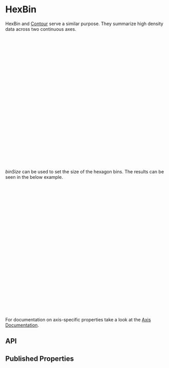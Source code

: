 # HexBin

<!--meta

-->

HexBin and [Contour](./Contour.md) serve a similar purpose. They summarize high density data across two continuous axes.


<ClientOnly>
  <hpcc-vitepress style="width:100%;height:600px">
  <div id="placeholder" style="height:400px">
  </div>
  <script type="module">
    import { HexBin } from "@hpcc-js/chart";

    new HexBin()
        .target("placeholder")
        .columns(["X-Value", "Y-Value"])
        .data(randomData(1000))
        .xAxisType("linear")
        .render()
        ;

    function randomData(count){
        return Array(count).fill(1).map((n,x)=>{
            const y = Math.sqrt(x) * Math.random();
            return [x,y];
        });
    }
  </script>
  </hpcc-vitepress>
</ClientOnly>


_binSize_ can be used to set the size of the hexagon bins. The results can be seen in the below example.


<ClientOnly>
  <hpcc-vitepress style="width:100%;height:600px">
  <div id="placeholder" style="height:400px">
  </div>
  <script type="module">
    import { HexBin } from "@hpcc-js/chart";

    let binSize = 5;

    const widget = new HexBin()
        .target("placeholder")
        .columns(["X-Value", "Y-Value"])
        .data(randomData(1000))
        .xAxisType("linear")
        .xAxisTickCount(10)
        .binSize(binSize)
        .render()
        ;

    function randomData(count){
        return Array(count).fill(1).map((n,x)=>{
            const y = Math.sqrt(x) * Math.random();
            return [x,y];
        });
    }
    let interval = 5;
    setInterval(function(){
        const next = binSize + interval;
        if(next > 20 || next <= 0){
            interval *= -1;
        }
        binSize += interval;
        widget
            .xAxisTitle("binSize = " + binSize)
            .binSize(binSize)
            .render()
            ;
    },1000);
  </script>
  </hpcc-vitepress>
</ClientOnly>


For documentation on axis-specific properties take a look at the [Axis Documentation](./XYAxis.md).

## API

## Published Properties
```@hpcc-js/chart:HexBin
```
